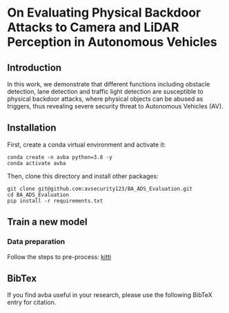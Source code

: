 # On Evaluating Physical Backdoor Attacks to Camera and LiDAR Perception in Autonomous Vehicles


## Introduction
In this work, we demonstrate that different functions including obstacle detection, lane detection and traffic light detection are susceptible to physical backdoor attacks, where physical objects can be abused as triggers, thus revealing severe security threat to Autonomous Vehicles (AV). 

## Installation
First, create a conda virtual environment and activate it:
```
conda create -n avba python=3.8 -y
conda activate avba
```
Then, clone this directory and install other packages:
```
git clone git@github.com:avsecurity123/BA_ADS_Evaluation.git
cd BA_ADS_Evaluation
pip install -r requirements.txt
```

## Train a new model
### Data preparation

Follow the steps to pre-process: 
[kitti](http://www.cvlibs.net/datasets/kitti/)


## BibTex
If you find avba useful in your research, please use the following BibTeX entry for citation.
```BibTeX


```